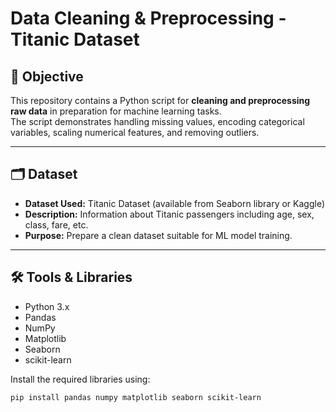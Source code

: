 # Data Cleaning & Preprocessing - Titanic Dataset

## 📌 Objective
This repository contains a Python script for **cleaning and preprocessing raw data** in preparation for machine learning tasks.  
The script demonstrates handling missing values, encoding categorical variables, scaling numerical features, and removing outliers.

---

## 🗂 Dataset
- **Dataset Used:** Titanic Dataset (available from Seaborn library or Kaggle)  
- **Description:** Information about Titanic passengers including age, sex, class, fare, etc.  
- **Purpose:** Prepare a clean dataset suitable for ML model training.

---

## 🛠 Tools & Libraries
- Python 3.x  
- Pandas  
- NumPy  
- Matplotlib  
- Seaborn  
- scikit-learn  

Install the required libraries using:
```bash
pip install pandas numpy matplotlib seaborn scikit-learn
